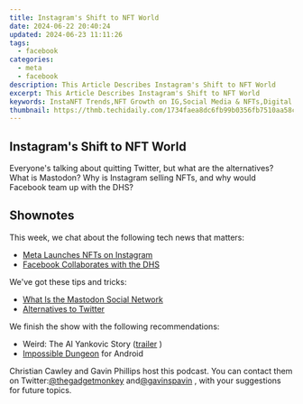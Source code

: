 ```yaml
---
title: Instagram's Shift to NFT World
date: 2024-06-22 20:40:24
updated: 2024-06-23 11:11:26
tags:
  - facebook
categories:
  - meta
  - facebook
description: This Article Describes Instagram's Shift to NFT World
excerpt: This Article Describes Instagram's Shift to NFT World
keywords: InstaNFT Trends,NFT Growth on IG,Social Media & NFTs,Digital Assets in Instagram,Shifting to NFT World,Instagram's New Frontier,Influencers and NFTs
thumbnail: https://thmb.techidaily.com/1734faea8dc6fb99b0356fb7510aa58c46806122f440ead1dafd4f608890d169.png
---
```


## Instagram's Shift to NFT World

 Everyone's talking about quitting Twitter, but what are the alternatives? What is Mastodon? Why is Instagram selling NFTs, and why would Facebook team up with the DHS?

## Shownotes

This week, we chat about the following tech news that matters:

* [Meta Launches NFTs on Instagram](https://www.makeuseof.com/meta-pushes-instagram-nfts-who-is-buying/)
* [Facebook Collaborates with the DHS](https://www.makeuseof.com/leaked-documents-show-facebooks-collaboration-with-dhs-to-police-misinformation/)

We've got these tips and tricks:

* [What Is the Mastodon Social Network](https://www.makeuseof.com/tag/mastodon-know-social-network/)
* [Alternatives to Twitter](https://www.makeuseof.com/tag/twitter-alternative-social-networks/)

We finish the show with the following recommendations:

* Weird: The Al Yankovic Story ([trailer](https://www.youtube.com/watch?v=RyYZOtAxYKY) )
* [Impossible Dungeon](https://www.anrdoezrs.net/links/7251228/type/dlg/sid/UUmuoUeUpU2017959/https://play.google.com/store/apps/details?id=com.minmaxia.impossible&gl=KR) for Android

 Christian Cawley and Gavin Phillips host this podcast. You can contact them on Twitter:[@thegadgetmonkey](https://twitter.com/thegadgetmonkey) and[@gavinspavin](https://twitter.com/gavinspavin) , with your suggestions for future topics.


<ins class="adsbygoogle"
     style="display:block"
     data-ad-format="autorelaxed"
     data-ad-client="ca-pub-7571918770474297"
     data-ad-slot="1223367746"></ins>



<ins class="adsbygoogle"
     style="display:block"
     data-ad-client="ca-pub-7571918770474297"
     data-ad-slot="8358498916"
     data-ad-format="auto"
     data-full-width-responsive="true"></ins>
